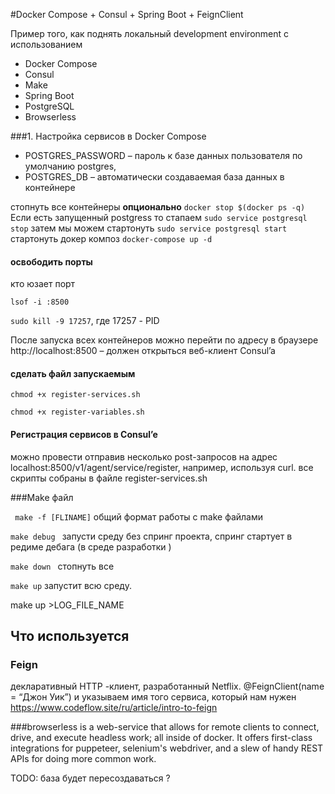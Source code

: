 
#Docker Compose + Consul + Spring Boot + FeignClient

Пример того, как поднять локальный development environment с использованием 
* Docker Compose
* Consul
* Make 
* Spring Boot
* PostgreSQL 
* Browserless

###1. Настройка сервисов в Docker Compose
* POSTGRES_PASSWORD – пароль к базе данных пользователя по умолчанию postgres, 
* POSTGRES_DB – автоматически создаваемая база данных в контейнере

стопнуть все контейнеры <b>опционально</b>
 ``` docker stop $(docker ps -q) ```
Если есть  запущенный postgress то стапаем 
``` sudo service postgresql stop ```
затем мы можем стартонуть 
``` sudo service postgresql start ```
стартонуть докер композ
``` docker-compose up -d ```


#### освободить порты 
кто юзает порт 

``` lsof -i :8500 ```

``` sudo kill -9 17257 ```, где 17257 - PID 

После запуска всех контейнеров можно перейти по адресу в браузере http://localhost:8500 – должен открыться веб-клиент Consul’a

#### сделать файл запускаемым
``` chmod +x register-services.sh ```

``` chmod +x register-variables.sh ```

#### Регистрация сервисов в Consul’e 
можно провести отправив несколько post-запросов на адрес localhost:8500/v1/agent/service/register, например, используя curl.
все скрипты собраны в файле register-services.sh

###Make файл

``` make -f [FLINAME]``` общий формат работы с make файлами 

```make debug ``` запусти среду без спринг проекта, спринг стартует в редиме дебага (в среде разработки )

```make down ``` стопнуть все 

```make up```   запустит всю среду.

make up >LOG_FILE_NAME


## Что используется 
### Feign
декларативный HTTP -клиент, разработанный Netflix.
@FeignClient(name = “Джон Уик”) и указываем имя того сервиса, который нам нужен
https://www.codeflow.site/ru/article/intro-to-feign

###browserless 
is a web-service that allows for remote clients to connect, drive, and execute headless work; all inside of docker. It offers first-class integrations for puppeteer, selenium's webdriver, and a slew of handy REST APIs for doing more common work.

TODO: база будет пересоздаваться ? 
